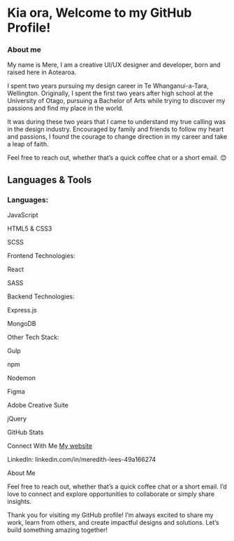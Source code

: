 # Kia ora, Welcome to my GitHub Profile!

### About me
My name is Mere, I am a creative UI/UX designer and developer, born and raised here in Aotearoa.

I spent two years pursuing my design career in Te Whanganui-a-Tara, Wellington. Originally, I spent the first two years after high school at the University of Otago, pursuing a Bachelor of Arts while trying to discover my passions and find my place in the world.

It was during these two years that I came to understand my true calling was in the design industry. Encouraged by family and friends to follow my heart and passions, I found the courage to change direction in my career and take a leap of faith.

Feel free to reach out, whether that’s a quick coffee chat or a short email. 😊

## Languages & Tools

### Languages:

JavaScript

HTML5 & CSS3

SCSS

Frontend Technologies:

React

SASS

Backend Technologies:

Express.js

MongoDB

Other Tech Stack:

Gulp

npm

Nodemon

Figma

Adobe Creative Suite

jQuery

GitHub Stats



Connect With Me
[My website](mere-lees.vercel.app)

LinkedIn: linkedin.com/in/meredith-lees-49a166274

About Me

Feel free to reach out, whether that’s a quick coffee chat or a short email. I’d love to connect and explore opportunities to collaborate or simply share insights.

Thank you for visiting my GitHub profile! I’m always excited to share my work, learn from others, and create impactful designs and solutions. Let’s build something amazing together!

